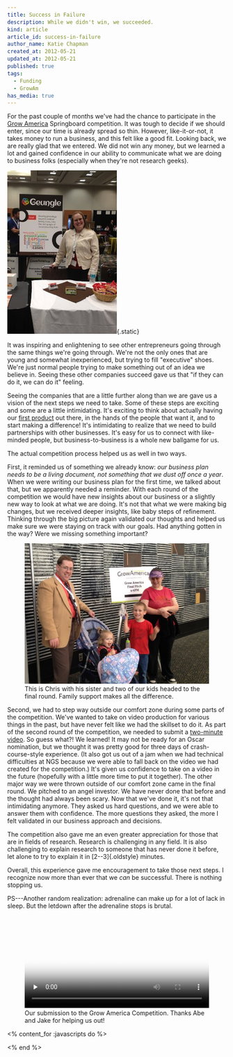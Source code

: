 ```yaml
---
title: Success in Failure
description: While we didn't win, we succeeded.
kind: article
article_id: success-in-failure
author_name: Katie Chapman
created_at: 2012-05-21
updated_at: 2012-05-21
published: true
tags:
  - Funding
  - GrowAm
has_media: true
---
```


For the past couple of months we've had the chance to participate in the [Grow
America] Springboard competition. It was tough to decide if we should enter,
since our time is already spread so thin. However, like-it-or-not, it takes
money to run a business, and this felt like a good fit. Looking back, we are
really glad that we entered. We did not win any money, but we learned a lot and
gained confidence in our ability to communicate what we are doing to business
folks (especially when they're not research geeks).

<!--MORE-->

<div class="aside">

![Katie at our half-table during the Grow America competition](growam2012-katie.jpg){.static}

</div>


It was inspiring and enlightening to see other entrepreneurs going through the
same things we're going through. We're not the only ones that are young and
somewhat inexperienced, but trying to fill "executive" shoes. We're just normal
people trying to make something out of an idea we believe in. Seeing these
other companies succeed gave us that "if they can do it, we can do it" feeling.

Seeing the companies that are a little further along than we are gave us a
vision of the next steps we need to take. Some of these steps are exciting and
some are a little intimidating. It's exciting to think about actually having
our [first product][Geungle] out there, in the hands of the people that want
it, and to start making a difference! It's intimidating to realize that we need
to build partnerships with other businesses. It's easy for us to connect with
like-minded people, but business-to-business is a whole new ballgame for us.

The actual competition process helped us as well in two ways.

First, it reminded us of something we already know: *our business plan needs to
be a living document, not something that we dust off once a year*. When we were
writing our business plan for the first time, we talked about that, but we
apparently needed a reminder. With each round of the competition we would have
new insights about our business or a slightly new way to look at what we are
doing. It's not that what we were making big changes, but we received deeper
insights, like baby steps of refinement. Thinking through the big picture again
validated our thoughts and helped us make sure we were staying on track with
our goals. Had anything gotten in the way? Were we missing something important?

<figure class="img">
  <img data-no-retina class="static" alt="Chris, two kids, and a sister on the way to the final round" src="growam2012-chrisandothers.jpg" />
  <figcaption>This is Chris with his sister and two of our kids headed to the final round. Family support makes all the difference.</figcaption>
</figure>

Second, we had to step way outside our comfort zone during some parts of the
competition. We've wanted to take on video production for various things in the
past, but have never felt like we had the skillset to do it. As part of the
second round of the competition, we needed to submit a [two-minute video](#growam-video).
So guess what?! We learned! It may not be ready for an Oscar nomination, but we
thought it was pretty good for three days of crash-course-style experience. (It
also got us out of a jam when we had technical difficulties at NGS because we
were able to fall back on the video we had created for the competition.) It's
given us confidence to take on a video in the future (hopefully with a little
more time to put it together). The other major way we were thrown outside of
our comfort zone came in the final round.  We pitched to an angel investor. We
have never done that before and the thought had always been scary. Now that
we've done it, it's not that intimidating anymore. They asked us hard
questions, and we were able to answer them with confidence. The more questions
they asked, the more I felt validated in our business approach and decisions.

The competition also gave me an even greater appreciation for those that are in
fields of research. Research is challenging in any field. It is also
challenging to explain research to someone that has never done it before, let
alone to try to explain it in [2--3]{.oldstyle} minutes.

Overall, this experience gave me encouragement to take those next steps. I
recognize now more than ever that we *can* be successful. There is nothing
stopping us.

PS---Another random realization: adrenaline can make up for a lot of lack in
sleep. But the letdown after the adrenaline stops is brutal.

<figure id="growam-video">
  <video style="width:100%;height:100%;" poster="growam2012.jpg" controls="controls" preload="none">
    <source type="video/mp4" src="growam2012.mp4" />
    <source type="video/webm" src="growam2012.webm" />
    <source type="video/ogg" src="growam2012.ogv" />
  </video>
  <figcaption>Our submission to the Grow America Competition. Thanks Abe and Jake for helping us out!</figcaption>
</figure>

[Grow America]: <http://web.archive.org/web/20120621062316/http://www.growam.com/> "Grow America via the Wayback Machine"
[Geungle]: </solutions/geungle/> "Pentandra → Solutions → Geungle"

<% content_for :javascripts do %>
<script>
  $('document').ready(function() {
    $('video').mediaelementplayer();
  });
</script>
<% end %>
